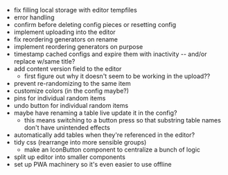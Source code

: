 - fix filling local storage with editor tempfiles
- error handling
- confirm before deleting config pieces or resetting config
- implement uploading into the editor
- fix reordering generators on rename
- implement reordering generators on purpose
- timestamp cached configs and expire them with inactivity -- and/or replace w/same title?
- add content version field to the editor
  - first figure out why it doesn't seem to be working in the upload??
- prevent re-randomizing to the same item
- customize colors (in the config maybe?)
- pins for individual random items
- undo button for individual random items
- maybe have renaming a table live update it in the config?
  - this means switching to a button press so that substring table names don't have unintended effects
- automatically add tables when they're referenced in the editor?
- tidy css (rearrange into more sensible groups)
  - make an IconButton component to centralize a bunch of logic
- split up editor into smaller components
- set up PWA machinery so it's even easier to use offline

